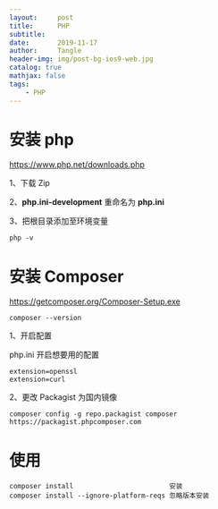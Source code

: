 ```yaml
---
layout:     post
title:      PHP
subtitle:   
date:       2019-11-17
author:     Tangle
header-img: img/post-bg-ios9-web.jpg
catalog: true
mathjax: false
tags:
    - PHP
---
```


# 安装 php

https://www.php.net/downloads.php

1、下载 Zip

2、**php.ini-development** 重命名为 **php.ini**

3、把根目录添加至环境变量

```shell
php -v
```

# 安装 Composer

https://getcomposer.org/Composer-Setup.exe

```shell
composer --version
```

1、开启配置

php.ini 开启想要用的配置

```text
extension=openssl
extension=curl
```

2、更改 Packagist 为国内镜像

```shell
composer config -g repo.packagist composer https://packagist.phpcomposer.com
```

# 使用

```shell
composer install                        安装
composer install --ignore-platform-reqs 忽略版本安装
```
